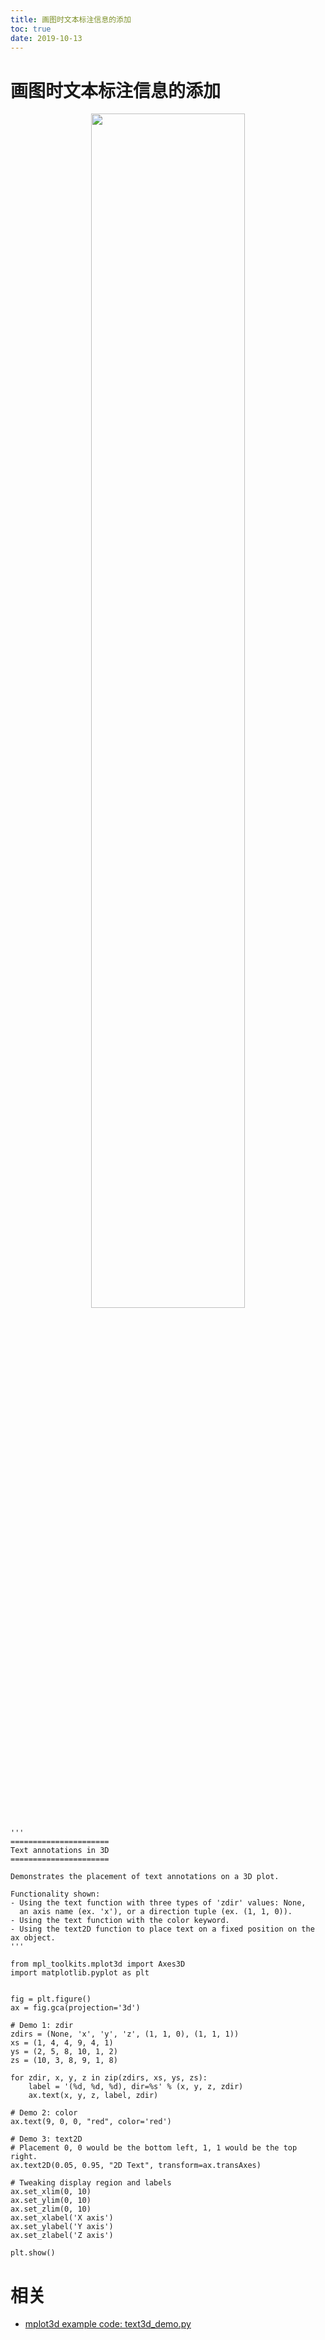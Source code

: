 ```yaml
---
title: 画图时文本标注信息的添加
toc: true
date: 2019-10-13
---
```


# 画图时文本标注信息的添加



<p align="center">
    <img width="70%" height="70%" src="http://images.iterate.site/blog/image/20191011/4z8uR34OIQn4.png?imageslim">
</p>

```
'''
======================
Text annotations in 3D
======================

Demonstrates the placement of text annotations on a 3D plot.

Functionality shown:
- Using the text function with three types of 'zdir' values: None,
  an axis name (ex. 'x'), or a direction tuple (ex. (1, 1, 0)).
- Using the text function with the color keyword.
- Using the text2D function to place text on a fixed position on the ax object.
'''

from mpl_toolkits.mplot3d import Axes3D
import matplotlib.pyplot as plt


fig = plt.figure()
ax = fig.gca(projection='3d')

# Demo 1: zdir
zdirs = (None, 'x', 'y', 'z', (1, 1, 0), (1, 1, 1))
xs = (1, 4, 4, 9, 4, 1)
ys = (2, 5, 8, 10, 1, 2)
zs = (10, 3, 8, 9, 1, 8)

for zdir, x, y, z in zip(zdirs, xs, ys, zs):
    label = '(%d, %d, %d), dir=%s' % (x, y, z, zdir)
    ax.text(x, y, z, label, zdir)

# Demo 2: color
ax.text(9, 0, 0, "red", color='red')

# Demo 3: text2D
# Placement 0, 0 would be the bottom left, 1, 1 would be the top right.
ax.text2D(0.05, 0.95, "2D Text", transform=ax.transAxes)

# Tweaking display region and labels
ax.set_xlim(0, 10)
ax.set_ylim(0, 10)
ax.set_zlim(0, 10)
ax.set_xlabel('X axis')
ax.set_ylabel('Y axis')
ax.set_zlabel('Z axis')

plt.show()
```


# 相关

- [mplot3d example code: text3d_demo.py](https://matplotlib.org/examples/mplot3d/text3d_demo.html)
